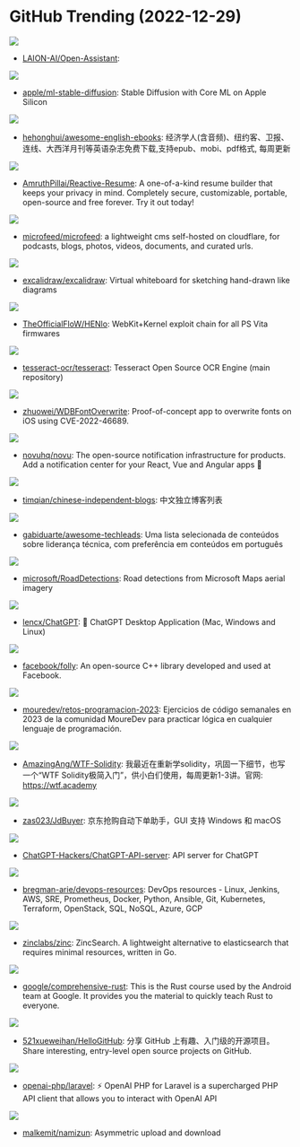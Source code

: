 # GitHub Trending (2022-12-29)

![](https://img.shields.io/badge/Python-New%20307-green?style=flat-square&logo=appveyor)
- [LAION-AI/Open-Assistant](https://github.com/LAION-AI/Open-Assistant): 

![](https://img.shields.io/badge/Python-New%2070-green?style=flat-square&logo=appveyor)
- [apple/ml-stable-diffusion](https://github.com/apple/ml-stable-diffusion): Stable Diffusion with Core ML on Apple Silicon

![](https://img.shields.io/badge/CSS-New%20319-green?style=flat-square&logo=appveyor)
- [hehonghui/awesome-english-ebooks](https://github.com/hehonghui/awesome-english-ebooks): 经济学人(含音频)、纽约客、卫报、连线、大西洋月刊等英语杂志免费下载,支持epub、mobi、pdf格式, 每周更新

![](https://img.shields.io/badge/TypeScript-New%20418-green?style=flat-square&logo=appveyor)
- [AmruthPillai/Reactive-Resume](https://github.com/AmruthPillai/Reactive-Resume): A one-of-a-kind resume builder that keeps your privacy in mind. Completely secure, customizable, portable, open-source and free forever. Try it out today!

![](https://img.shields.io/badge/JavaScript-New%20390-green?style=flat-square&logo=appveyor)
- [microfeed/microfeed](https://github.com/microfeed/microfeed): a lightweight cms self-hosted on cloudflare, for podcasts, blogs, photos, videos, documents, and curated urls.

![](https://img.shields.io/badge/TypeScript-New%20142-green?style=flat-square&logo=appveyor)
- [excalidraw/excalidraw](https://github.com/excalidraw/excalidraw): Virtual whiteboard for sketching hand-drawn like diagrams

![](https://img.shields.io/badge/JavaScript-New%2023-green?style=flat-square&logo=appveyor)
- [TheOfficialFloW/HENlo](https://github.com/TheOfficialFloW/HENlo): WebKit+Kernel exploit chain for all PS Vita firmwares

![](https://img.shields.io/badge/C%2B%2B-New%2038-green?style=flat-square&logo=appveyor)
- [tesseract-ocr/tesseract](https://github.com/tesseract-ocr/tesseract): Tesseract Open Source OCR Engine (main repository)

![](https://img.shields.io/badge/Swift-New%20102-green?style=flat-square&logo=appveyor)
- [zhuowei/WDBFontOverwrite](https://github.com/zhuowei/WDBFontOverwrite): Proof-of-concept app to overwrite fonts on iOS using CVE-2022-46689.

![](https://img.shields.io/badge/TypeScript-New%20473-green?style=flat-square&logo=appveyor)
- [novuhq/novu](https://github.com/novuhq/novu): The open-source notification infrastructure for products. Add a notification center for your React, Vue and Angular apps 🚀

![](https://img.shields.io/badge/JavaScript-New%20119-green?style=flat-square&logo=appveyor)
- [timqian/chinese-independent-blogs](https://github.com/timqian/chinese-independent-blogs): 中文独立博客列表

![](https://img.shields.io/badge/none-New%2027-green?style=flat-square&logo=appveyor)
- [gabiduarte/awesome-techleads](https://github.com/gabiduarte/awesome-techleads): Uma lista selecionada de conteúdos sobre liderança técnica, com preferência em conteúdos em português

![](https://img.shields.io/badge/none-New%2064-green?style=flat-square&logo=appveyor)
- [microsoft/RoadDetections](https://github.com/microsoft/RoadDetections): Road detections from Microsoft Maps aerial imagery

![](https://img.shields.io/badge/Rust-New%20296-green?style=flat-square&logo=appveyor)
- [lencx/ChatGPT](https://github.com/lencx/ChatGPT): 🤖 ChatGPT Desktop Application (Mac, Windows and Linux)

![](https://img.shields.io/badge/C%2B%2B-New%208-green?style=flat-square&logo=appveyor)
- [facebook/folly](https://github.com/facebook/folly): An open-source C++ library developed and used at Facebook.

![](https://img.shields.io/badge/none-New%2071-green?style=flat-square&logo=appveyor)
- [mouredev/retos-programacion-2023](https://github.com/mouredev/retos-programacion-2023): Ejercicios de código semanales en 2023 de la comunidad MoureDev para practicar lógica en cualquier lenguaje de programación.

![](https://img.shields.io/badge/Solidity-New%2097-green?style=flat-square&logo=appveyor)
- [AmazingAng/WTF-Solidity](https://github.com/AmazingAng/WTF-Solidity): 我最近在重新学solidity，巩固一下细节，也写一个“WTF Solidity极简入门”，供小白们使用，每周更新1-3讲。官网: https://wtf.academy

![](https://img.shields.io/badge/Python-New%20113-green?style=flat-square&logo=appveyor)
- [zas023/JdBuyer](https://github.com/zas023/JdBuyer): 京东抢购自动下单助手，GUI 支持 Windows 和 macOS

![](https://img.shields.io/badge/Go-New%2050-green?style=flat-square&logo=appveyor)
- [ChatGPT-Hackers/ChatGPT-API-server](https://github.com/ChatGPT-Hackers/ChatGPT-API-server): API server for ChatGPT

![](https://img.shields.io/badge/Groovy-New%208-green?style=flat-square&logo=appveyor)
- [bregman-arie/devops-resources](https://github.com/bregman-arie/devops-resources): DevOps resources - Linux, Jenkins, AWS, SRE, Prometheus, Docker, Python, Ansible, Git, Kubernetes, Terraform, OpenStack, SQL, NoSQL, Azure, GCP

![](https://img.shields.io/badge/Go-New%2020-green?style=flat-square&logo=appveyor)
- [zinclabs/zinc](https://github.com/zinclabs/zinc): ZincSearch. A lightweight alternative to elasticsearch that requires minimal resources, written in Go.

![](https://img.shields.io/badge/Rust-New%20722-green?style=flat-square&logo=appveyor)
- [google/comprehensive-rust](https://github.com/google/comprehensive-rust): This is the Rust course used by the Android team at Google. It provides you the material to quickly teach Rust to everyone.

![](https://img.shields.io/badge/Python-New%2054-green?style=flat-square&logo=appveyor)
- [521xueweihan/HelloGitHub](https://github.com/521xueweihan/HelloGitHub): 分享 GitHub 上有趣、入门级的开源项目。Share interesting, entry-level open source projects on GitHub.

![](https://img.shields.io/badge/PHP-New%2058-green?style=flat-square&logo=appveyor)
- [openai-php/laravel](https://github.com/openai-php/laravel): ⚡️ OpenAI PHP for Laravel is a supercharged PHP API client that allows you to interact with OpenAI API

![](https://img.shields.io/badge/Python-New%2030-green?style=flat-square&logo=appveyor)
- [malkemit/namizun](https://github.com/malkemit/namizun): Asymmetric upload and download

